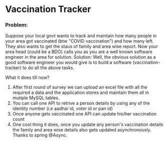 <h1>Vaccination Tracker</h1>
<h3> Problem: </h3>
<body>
Suppose your local govt wants to track and maintain how many people in your area got vaccinated (btw "COVID vaccination") and how many left. They also wants to get the staus 
of family and area wise report. Now your area head (could be a BDO) calls you as you are a well known software engineer in the area for solution.
</body>
Solution:
Well, the obvious solution as a good software engineer you would give is to build a software (vaccination-tracker) to do all the above tasks.

What it does till now?
1) After first round of survey we can upload an excel file with all the required a data and the application stores and maintain them all in mutiple MySQL tables.
2) You can call one API to retrive a person details by using any of the identity number (i.e aadhar id, voter id or pan id)
3) Once anyone gets vaccinated one API can update his/her vaccination count
4) One cool thing it does, once you update any person's vaccination details the family and area wise details also gets updated asynchronously. Thanks to spring @Async.


